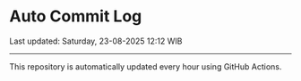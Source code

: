 # Auto Commit Log

Last updated: Saturday, 23-08-2025 12:12 WIB

---

This repository is automatically updated every hour using GitHub Actions.
